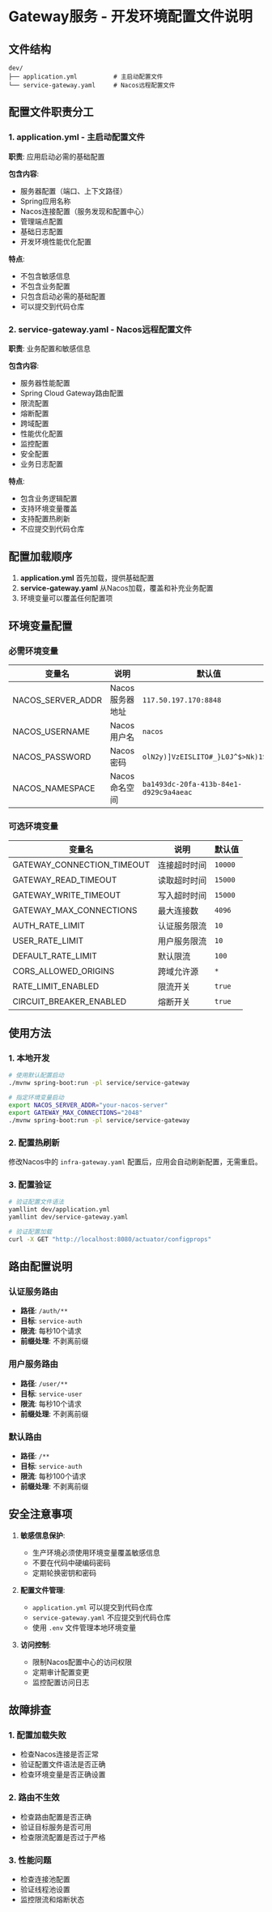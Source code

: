 # Gateway服务 - 开发环境配置文件说明

## 文件结构

```
dev/
├── application.yml          # 主启动配置文件
└── service-gateway.yaml     # Nacos远程配置文件
```

## 配置文件职责分工

### 1. application.yml - 主启动配置文件

**职责**: 应用启动必需的基础配置

**包含内容**:
- 服务器配置（端口、上下文路径）
- Spring应用名称
- Nacos连接配置（服务发现和配置中心）
- 管理端点配置
- 基础日志配置
- 开发环境性能优化配置

**特点**:
- 不包含敏感信息
- 不包含业务配置
- 只包含启动必需的基础配置
- 可以提交到代码仓库

### 2. service-gateway.yaml - Nacos远程配置文件

**职责**: 业务配置和敏感信息

**包含内容**:
- 服务器性能配置
- Spring Cloud Gateway路由配置
- 限流配置
- 熔断配置
- 跨域配置
- 性能优化配置
- 监控配置
- 安全配置
- 业务日志配置

**特点**:
- 包含业务逻辑配置
- 支持环境变量覆盖
- 支持配置热刷新
- 不应提交到代码仓库

## 配置加载顺序

1. **application.yml** 首先加载，提供基础配置
2. **service-gateway.yaml** 从Nacos加载，覆盖和补充业务配置
3. 环境变量可以覆盖任何配置项

## 环境变量配置

### 必需环境变量
| 变量名 | 说明 | 默认值 |
|--------|------|--------|
| NACOS_SERVER_ADDR | Nacos服务器地址 | `117.50.197.170:8848` |
| NACOS_USERNAME | Nacos用户名 | `nacos` |
| NACOS_PASSWORD | Nacos密码 | `olN2y)]VzEISLITO#_}L0J^$>Nk)1S~W` |
| NACOS_NAMESPACE | Nacos命名空间 | `ba1493dc-20fa-413b-84e1-d929c9a4aeac` |

### 可选环境变量
| 变量名 | 说明 | 默认值 |
|--------|------|--------|
| GATEWAY_CONNECTION_TIMEOUT | 连接超时时间 | `10000` |
| GATEWAY_READ_TIMEOUT | 读取超时时间 | `15000` |
| GATEWAY_WRITE_TIMEOUT | 写入超时时间 | `15000` |
| GATEWAY_MAX_CONNECTIONS | 最大连接数 | `4096` |
| AUTH_RATE_LIMIT | 认证服务限流 | `10` |
| USER_RATE_LIMIT | 用户服务限流 | `10` |
| DEFAULT_RATE_LIMIT | 默认限流 | `100` |
| CORS_ALLOWED_ORIGINS | 跨域允许源 | `*` |
| RATE_LIMIT_ENABLED | 限流开关 | `true` |
| CIRCUIT_BREAKER_ENABLED | 熔断开关 | `true` |

## 使用方法

### 1. 本地开发
```bash
# 使用默认配置启动
./mvnw spring-boot:run -pl service/service-gateway

# 指定环境变量启动
export NACOS_SERVER_ADDR="your-nacos-server"
export GATEWAY_MAX_CONNECTIONS="2048"
./mvnw spring-boot:run -pl service/service-gateway
```

### 2. 配置热刷新
修改Nacos中的 `infra-gateway.yaml` 配置后，应用会自动刷新配置，无需重启。

### 3. 配置验证
```bash
# 验证配置文件语法
yamllint dev/application.yml
yamllint dev/service-gateway.yaml

# 验证配置加载
curl -X GET "http://localhost:8080/actuator/configprops"
```

## 路由配置说明

### 认证服务路由
- **路径**: `/auth/**`
- **目标**: `service-auth`
- **限流**: 每秒10个请求
- **前缀处理**: 不剥离前缀

### 用户服务路由
- **路径**: `/user/**`
- **目标**: `service-user`
- **限流**: 每秒10个请求
- **前缀处理**: 不剥离前缀

### 默认路由
- **路径**: `/**`
- **目标**: `service-auth`
- **限流**: 每秒100个请求
- **前缀处理**: 不剥离前缀

## 安全注意事项

1. **敏感信息保护**:
   - 生产环境必须使用环境变量覆盖敏感信息
   - 不要在代码中硬编码密码
   - 定期轮换密钥和密码

2. **配置文件管理**:
   - `application.yml` 可以提交到代码仓库
   - `service-gateway.yaml` 不应提交到代码仓库
   - 使用 `.env` 文件管理本地环境变量

3. **访问控制**:
   - 限制Nacos配置中心的访问权限
   - 定期审计配置变更
   - 监控配置访问日志

## 故障排查

### 1. 配置加载失败
- 检查Nacos连接是否正常
- 验证配置文件语法是否正确
- 检查环境变量是否正确设置

### 2. 路由不生效
- 检查路由配置是否正确
- 验证目标服务是否可用
- 检查限流配置是否过于严格

### 3. 性能问题
- 检查连接池配置
- 验证线程池设置
- 监控限流和熔断状态 